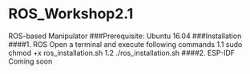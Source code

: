 # ROS_Workshop2.1
ROS-based Manipulator
###Prerequisite: Ubuntu 16.04
###Installation
####1. ROS
Open a terminal and execute following commands 
1.1 sudo chmod +x ros_installation.sh
1.2 ./ros_installation.sh
####2. ESP-IDF
Coming soon

